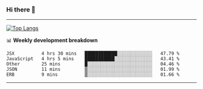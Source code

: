 ### Hi there 👋

-------
[![Top Langs](https://github-readme-stats.vercel.app/api/top-langs/?username=ashish-r)](https://github.com/anuraghazra/github-readme-stats)

📊 **Weekly development breakdown**
<!--START_SECTION:waka-->
```text
JSX          4 hrs 30 mins   ████████████░░░░░░░░░░░░░   47.79 % 
JavaScript   4 hrs 5 mins    ███████████░░░░░░░░░░░░░░   43.41 % 
Other        25 mins         █░░░░░░░░░░░░░░░░░░░░░░░░   04.46 % 
JSON         11 mins         ▒░░░░░░░░░░░░░░░░░░░░░░░░   01.99 % 
ERB          9 mins          ▒░░░░░░░░░░░░░░░░░░░░░░░░   01.66 % 
```
<!--END_SECTION:waka-->
-------

<!--
**ashish-r/ashish-r** is a ✨ _special_ ✨ repository because its `README.md` (this file) appears on your GitHub profile.

Here are some ideas to get you started:

- 🔭 I’m currently working on ...
- 🌱 I’m currently learning ...
- 👯 I’m looking to collaborate on ...
- 🤔 I’m looking for help with ...
- 💬 Ask me about ...
- 📫 How to reach me: ...
- 😄 Pronouns: ...
- ⚡ Fun fact: ...
-->
